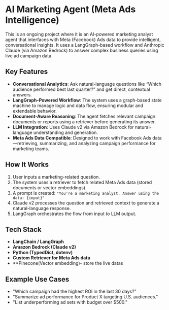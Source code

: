 # AI Marketing Agent (Meta Ads Intelligence)

This is an ongoing  project where it is an AI-powered marketing analyst agent that interfaces with Meta (Facebook) Ads data to provide intelligent, 
conversational insights. It uses a LangGraph-based workflow and Anthropic Claude (via Amazon Bedrock) to answer complex business queries using live ad campaign data.

## Key Features

- **Conversational Analytics**: Ask natural-language questions like “Which audience performed best last quarter?” and get direct, contextual answers.
- **LangGraph-Powered Workflow**: The system uses a graph-based state machine to manage logic and data flow, ensuring modular and extendable behavior.
- **Document-Aware Reasoning**: The agent fetches relevant campaign documents or reports using a retriever before generating its answer.
- **LLM Integration**: Uses Claude v2 via Amazon Bedrock for natural-language understanding and generation.
- **Meta Ads Data Compatible**: Designed to work with Facebook Ads data—retrieving, summarizing, and analyzing campaign performance for marketing teams.

## How It Works

1. User inputs a marketing-related question.
2. The system uses a retriever to fetch related Meta Ads data (stored documents or vector embeddings).
3. A prompt is created: `"You're a marketing analyst. Answer using the data: {input}"`
4. Claude v2 processes the question and retrieved context to generate a natural-language response.
5. LangGraph orchestrates the flow from input to LLM output.

## Tech Stack

- **LangChain / LangGraph**
- **Amazon Bedrock (Claude v2)**
- **Python (TypedDict, dotenv)**
- **Custom Retriever for Meta Ads data**
- **Pinecone(Vector embedding)- store the live datas 

##  Example Use Cases

- "Which campaign had the highest ROI in the last 30 days?"
- "Summarize ad performance for Product X targeting U.S. audiences."
- "List underperforming ad sets with budget over $500."


